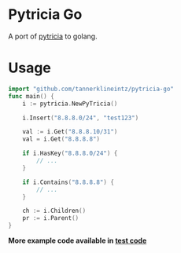 # Pytricia Go

A port of [pytricia](https://github.com/jsommers/pytricia) to golang.


# Usage
``` go
import "github.com/tannerklineintz/pytricia-go"
func main() {
    i := pytricia.NewPyTricia()

    i.Insert("8.8.8.0/24", "test123")

    val := i.Get("8.8.8.10/31")
    val = i.Get("8.8.8.8")

    if i.HasKey("8.8.8.0/24") {
        // ...
	}

    if i.Contains("8.8.8.8") {
        // ...
    }

    ch := i.Children()
    pr := i.Parent()
}
```
__More example code available in [test code](./pytricia_test.go)__
